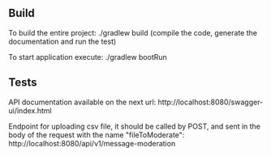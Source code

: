 ## Build

To build the entire project: ./gradlew build (compile the code, generate the documentation and run the test)


To start application execute: ./gradlew bootRun

## Tests

API documentation available on the next url: http://localhost:8080/swagger-ui/index.html

Endpoint for uploading csv file, it should be called by POST, and sent in the body of the request with the name "fileToModerate": http://localhost:8080/api/v1/message-moderation
